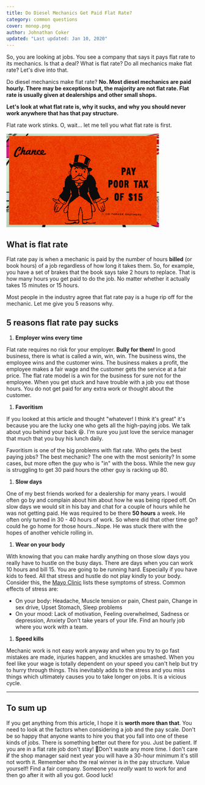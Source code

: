 ```yaml
---
title: Do Diesel Mechanics Get Paid Flat Rate?
category: common questions
cover: monop.png
author: Johnathan Coker
updated: "Last updated: Jan 10, 2020"
---
```


So, you are looking at jobs. You see a company that says it pays flat rate to its mechanics. Is that a deal? What is flat rate? Do all mechanics make flat rate? Let's dive into that.

Do diesel mechanics make flat rate? **No. Most diesel mechanics are paid hourly. There may be exceptions but, the majority are not flat rate. Flat rate is usually given at dealerships and other small shops.**

**Let's look at what flat rate is, why it sucks, and why you should never work anywhere that has that pay structure.**

Flat rate work stinks. O, wait... let me tell you what flat rate is first.

![test](./monop.png)

## What is flat rate

Flat rate pay is when a mechanic is paid by the number of hours **billed** (or book hours) of a job regardless of how long it takes them. So, for example, you have a set of brakes that the book says take 2 hours to replace. That is how many hours you get paid to do the job. No matter whether it actually takes 15 minutes or 15 hours.

Most people in the industry agree that flat rate pay is a huge rip off for the mechanic. Let me give you 5 reasons why.

## 5 reasons flat rate pay sucks

1. **Employer wins every time**

Flat rate requires no risk for your employer. **Bully for them!** In good business, there is what is called a win, win, win. The business wins, the employee wins and the customer wins. The business makes a profit, the employee makes a fair wage and the customer gets the service at a fair price. The flat rate model is a win for the business for sure not for the employee. When you get stuck and have trouble with a job you eat those hours. You do not get paid for any extra work or thought about the customer.

1. **Favoritism**

If you looked at this article and thought "whatever! I think it's great" it's because you are the lucky one who gets all the high-paying jobs. We talk about you behind your back 😆. I'm sure you just love the service manager that much that you buy his lunch daily.

Favoritism is one of the big problems with flat rate. Who gets the best paying jobs? The best mechanic? The one with the most seniority? In some cases, but more often the guy who is "in" with the boss. While the new guy is struggling to get 30 paid hours the other guy is racking up 80.

1. **Slow days**

One of my best friends worked for a dealership for many years. I would often go by and complain about him about how he was being ripped off. On slow days we would sit in his bay and chat for a couple of hours while he was not getting paid. He was required to be there **50 hours** a week. He often only turned in 30 - 40 hours of work. So where did that other time go? could he go home for those hours...Nope. He was stuck there with the hopes of another vehicle rolling in.

1. **Wear on your body**

With knowing that you can make hardly anything on those slow days you really have to hustle on the busy days. There are days when you can work 10 hours and bill 15. You are going to be running hard. Especially if you have kids to feed. All that stress and hustle do not play kindly to your body. Consider this, the [Mayo Clinic](https://www.mayoclinic.org/healthy-lifestyle/stress-management/in-depth/stress-symptoms/art-20050987) lists these symptoms of stress. Common effects of stress are:

- On your body: Headache, Muscle tension or pain, Chest pain, Change in sex drive, Upset Stomach, Sleep problems
- On your mood: Lack of motivation, Feeling overwhelmed, Sadness or depression, Anxiety Don't take years of your life. Find an hourly job where you work with a team.

1. **Speed kills**

Mechanic work is not easy work anyway and when you try to go fast mistakes are made, injuries happen, and knuckles are smashed. When you feel like your wage is totally dependent on your speed you can't help but try to hurry through things. This inevitably adds to the stress and you miss things which ultimately causes you to take longer on jobs. It is a vicious cycle.

---

## To sum up

If you get anything from this article, I hope it is **worth more than that**. You need to look at the factors when considering a job and the pay scale. Don't be so happy that anyone wants to hire you that you fall into one of these kinds of jobs. There is something better out there for you. Just be patient. If you are in a flat rate job don't stay! 🏃‍Don't waste any more time. I don't care **i**f the shop manager said next year you will have a 30-hour minimum it's still not worth it. Remember who the real winner is in the pay structure. Value yourself! Find a fair company. Someone you _really_ want to work for and then go after it with all you got. Good luck!
